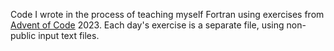 Code I wrote in the process of teaching myself Fortran using exercises from [Advent of Code](https://adventofcode.com) 2023. Each day's exercise is a separate file, using non-public input text files. 

